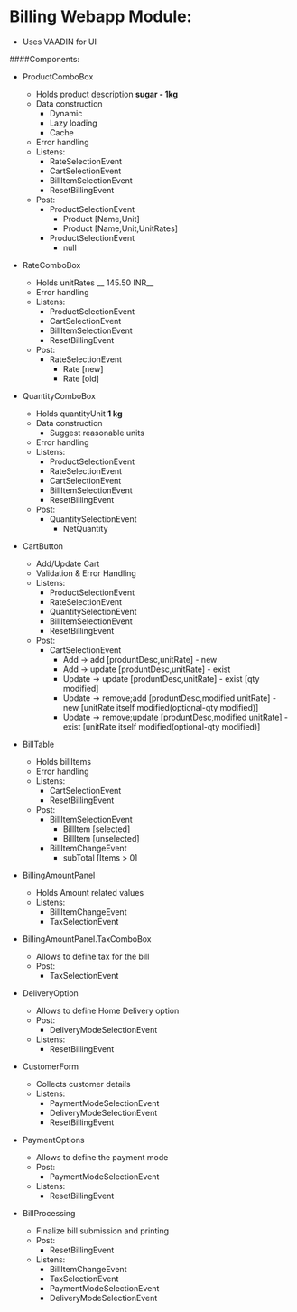 Billing Webapp Module:
======================
* Uses VAADIN for UI

####Components:
 * ProductComboBox
   * Holds product description __sugar - 1kg__
   * Data construction
     * Dynamic
     * Lazy loading
     * Cache
   * Error handling
   * Listens:
     * RateSelectionEvent
     * CartSelectionEvent
     * BillItemSelectionEvent
     * ResetBillingEvent
   * Post:
     * ProductSelectionEvent
       * Product [Name,Unit]
       * Product [Name,Unit,UnitRates]
     * ProductSelectionEvent
       * null       

 * RateComboBox     
   * Holds unitRates __ 145.50 INR__
   * Error handling
   * Listens:
     * ProductSelectionEvent
     * CartSelectionEvent
     * BillItemSelectionEvent
     * ResetBillingEvent
   * Post:
     * RateSelectionEvent
       * Rate [new]
       * Rate [old]

 * QuantityComboBox
   * Holds quantityUnit __1 kg__
   * Data construction
     * Suggest reasonable units
   * Error handling
   * Listens:
     * ProductSelectionEvent
     * RateSelectionEvent
     * CartSelectionEvent
     * BillItemSelectionEvent
     * ResetBillingEvent
   * Post:
     * QuantitySelectionEvent
       * NetQuantity
           
 * CartButton
   * Add/Update Cart
   * Validation & Error Handling
   * Listens:
     * ProductSelectionEvent
     * RateSelectionEvent
     * QuantitySelectionEvent
     * BillItemSelectionEvent
     * ResetBillingEvent
   * Post:
     * CartSelectionEvent
       * Add -> add					[produntDesc,unitRate] - new
       * Add -> update				[produntDesc,unitRate] - exist
       * Update -> update			[produntDesc,unitRate] - exist [qty modified]
       * Update -> remove;add		[produntDesc,modified unitRate] - new   [unitRate itself modified(optional-qty modified)]
       * Update -> remove;update	[produntDesc,modified unitRate] - exist [unitRate itself modified(optional-qty modified)]

 * BillTable
   * Holds billItems
   * Error handling
   * Listens:
     * CartSelectionEvent
     * ResetBillingEvent
   * Post:
     * BillItemSelectionEvent
       * BillItem [selected]
       * BillItem [unselected]
     * BillItemChangeEvent
       * subTotal [Items > 0]

 * BillingAmountPanel
   * Holds Amount related values
   * Listens:
     * BillItemChangeEvent
     * TaxSelectionEvent

 * BillingAmountPanel.TaxComboBox
   * Allows to define tax for the bill
   * Post:
     * TaxSelectionEvent

 * DeliveryOption
   * Allows to define Home Delivery option
   * Post:
     * DeliveryModeSelectionEvent
   * Listens:
     * ResetBillingEvent

 * CustomerForm
   * Collects customer details
   * Listens:
     * PaymentModeSelectionEvent
     * DeliveryModeSelectionEvent
     * ResetBillingEvent

 * PaymentOptions
   * Allows to define the payment mode
   * Post:
     * PaymentModeSelectionEvent
   * Listens:
     * ResetBillingEvent 

 * BillProcessing
   * Finalize bill submission and printing
   * Post:
     * ResetBillingEvent
   * Listens:
     * BillItemChangeEvent
     * TaxSelectionEvent
     * PaymentModeSelectionEvent
     * DeliveryModeSelectionEvent
